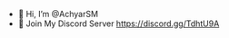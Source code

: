 - 👋 Hi, I’m @AchyarSM
- 👀 Join My Discord Server https://discord.gg/TdhtU9A

<!---
AchyarSM/AchyarSM is a ✨ special ✨ repository because its `README.md` (this file) appears on your GitHub profile.
You can click the Preview link to take a look at your changes.
--->
